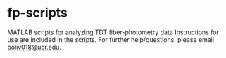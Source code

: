 # fp-scripts
MATLAB scripts for analyzing TDT fiber-photometry data
Instructions for use are included in the scripts. For further help/questions, please email boliv018@ucr.edu.
